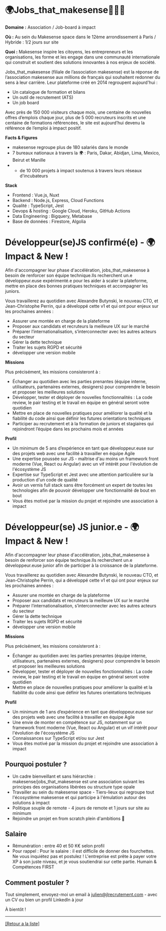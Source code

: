 # 🌍Jobs_that_makesense👩🏽‍💻

**Domaine :** Association / Job-board à impact 

**Où :** Au sein du Makesense space dans le 12ème arrondissement à Paris / Hybride : 1/2 jours sur site

**Quoi :**
Makesense inspire les citoyens, les entrepreneurs et les organisations, les forme et les engage dans une communauté internationale qui construit et soutient des solutions innovantes à nos enjeux de société.

Jobs_that_makesense (filiale de l’association makesense) est la réponse de l’association makesense aux millions de français qui souhaitent redonner du sens à leur carrière. Leur plateforme créé en 2014 regroupent aujourd'hui : 

- Un catalogue de formation et bilans 
- Un outil de recrutement (ATS) 
- Un job board 

Avec près de 150 000 visiteurs chaque mois, une centaine de nouvelles offres d’emplois chaque jour, plus de 5 000 recruteurs inscrits et une centaine de formations référencées, le site est aujourd’hui devenu la référence de l’emploi à impact positif.

**Facts & Figures**

* makesense regroupe plus de 180 salariés dans le monde
* 7 bureaux nationaux à travers la 🌍 : Paris, Dakar, Abidjan, Lima, Mexico, Beirut et Manille
* + de 10 000 projets à impact soutenus à travers leurs réseaux d'incubateurs

**Stack**

* Frontend : Vue.js, Nuxt
* Backend : Node.js, Express, Cloud Functions
* Qualité : TypeScript, Jest 
* Devops & hosting : Google Cloud, Heroku, GitHub Actions
* Data Engineering : Bigquery, Metabase
* Base de données : Firestore, Algolia 

# Développeur(se)JS confirmé(e) - 🌍 Impact & New ! 

Afin d'accompagner leur phase d'accélération, jobs_that_makesense à besoin de renforcer son équipe technique.Ils recherchent un.e développeur.euse expérimenté.e pour les aider à scaler la plateforme, mettre en place des bonnes pratiques techniques et accompagner les juniors.

Vous travaillerez au quotidien avec Alexandre Butynski, le nouveau CTO, et Jean-Christophe Perrin, qui a développé cette v1 et qui ont pour enjeux sur les prochaines années :

* Assurer une montée en charge de la plateforme
* Proposer aux candidats et recruteurs la meilleure UX sur le marché
* Préparer l’internationalisation, s’interconnecter avec les autres acteurs du secteur
* Gérer la dette technique
* Traiter les sujets RGPD et sécurité
* développer une version mobile

**Missions**

Plus précisément, les missions consisteront à :
* Échanger au quotidien avec les parties prenantes (équipe interne, utilisateurs, partenaires externes, designers) pour comprendre le besoin et proposer les meilleures solutions
* Développer, tester et déployer de nouvelles fonctionnalités : La code review, le pair testing et le travail en équipe en général seront votre quotidien
* Mettre en place de nouvelles pratiques pour améliorer la qualité et la fiabilité du code ainsi que définir les futures orientations techniques
* Participer au recrutement et à la formation de juniors et stagiaires qui rejoindront l’équipe dans les prochains mois et années

**Profil**

* Un minimum de 5 ans d’expérience en tant que développeur.euse sur des projets web avec une facilité à travailler en équipe Agile
* Une expertise poussée sur JS - maîtrise d'au moins un framework front moderne (Vue, React ou Angular) avec un vif intérêt pour l'évolution de l'écosystème JS
* Expertise sur TypeScript et Jest avec une attention particulière sur la production d'un code de qualité
* Avoir un vernis full stack sans être forcément un expert de toutes les technologies afin de pouvoir développer une fonctionnalité de bout en bout
* Vous êtes motivé par la mission du projet et rejoindre une association à impact

# Développeur(se) JS junior.e - 🌍 Impact & New ! 

Afin d'accompagner leur phase d'accélération, jobs_that_makesense à besoin de renforcer son équipe technique.Ils recherchent un.e développeur.euse junior afin de participer à la croissance de la plateforme.

Vous travaillerez au quotidien avec Alexandre Butynski, le nouveau CTO, et Jean-Christophe Perrin, qui a développé cette v1 et qui ont pour enjeux sur les prochaines années :

* Assurer une montée en charge de la plateforme
* Proposer aux candidats et recruteurs la meilleure UX sur le marché
* Préparer l’internationalisation, s’interconnecter avec les autres acteurs du secteur
* Gérer la dette technique
* Traiter les sujets RGPD et sécurité
* développer une version mobile

**Missions**

Plus précisément, les missions consisteront à :
* Échanger au quotidien avec les parties prenantes (équipe interne, utilisateurs, partenaires externes, designers) pour comprendre le besoin et proposer les meilleures solutions
* Développer, tester et déployer de nouvelles fonctionnalités : La code review, le pair testing et le travail en équipe en général seront votre quotidien
* Mettre en place de nouvelles pratiques pour améliorer la qualité et la fiabilité du code ainsi que définir les futures orientations techniques

**Profil**

* Un minimum de 1 ans d’expérience en tant que développeur.euse sur des projets web avec une facilité à travailler en équipe Agile
* Une envie de monter en compétence sur JS, notamment sur un framework front moderne (Vue, React ou Angular) et un vif intérêt pour l'évolution de l'écosystème JS
* Connaissances sur TypeScript et/ou sur Jest
* Vous êtes motivé par la mission du projet et rejoindre une association à impact

## Pourquoi postuler ?

* Un cadre bienveillant et sans hiérarchie : makesense/jobs_that_makesense est une association suivant les principes des organisations libérées ou structure type opale
* Travailler au sein du makesense space -  Tiers-lieux qui regroupe tout l'écosystème makesense et qui participe à l'émulation autour des solutions à impact
* Politique souple de remote - 4 jours de remote et 1 jours sur site au minimum
* Rejoindre un projet en from scratch plein d'ambitions 🚀


## Salaire 

* Rémunération : entre 40 et 50 K€ selon profil
* Pour rappel : Pour le salaire : il est difficile de donner des fourchettes. Ne vous inquiétez pas et postulez ! L'entreprise est prête à payer votre XP à son juste niveau, et je vous soutiendrai sur cette partie. Humain & Compétences FIRST

## Comment postuler ? 

Tout simplement, envoyez-moi un email à julien@jlrecrutement.com - avec un CV ou bien un profil LinkedIn à jour

À bientôt !


----
<a href="https://github.com/jlondiche/job-board-php/blob/master/README.md">[Retour a la liste]</a>

